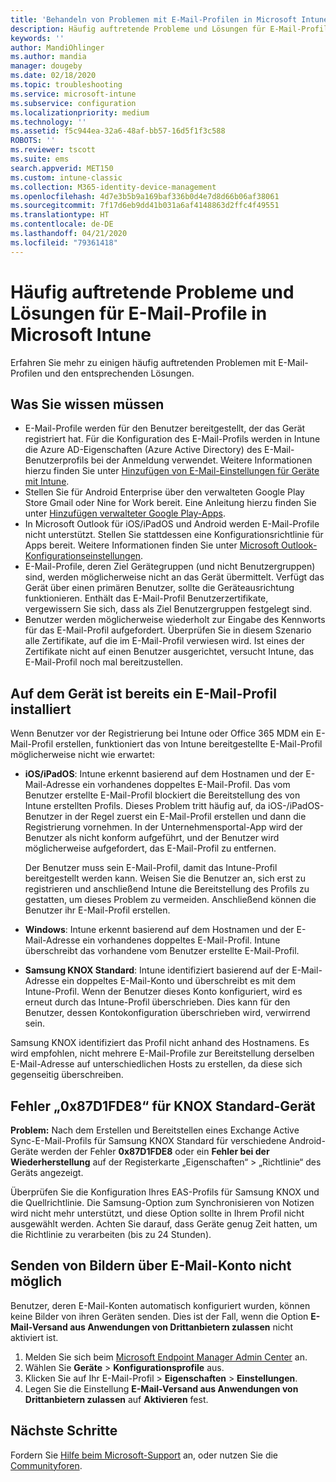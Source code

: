 ```yaml
---
title: 'Behandeln von Problemen mit E-Mail-Profilen in Microsoft Intune: Azure | Microsoft-Dokumentation'
description: Häufig auftretende Probleme und Lösungen für E-Mail-Profile in Microsoft Intune, darunter doppelte E-Mail-Profile und Fehler auf Android-Geräten mit Samsung KNOX Standard.
keywords: ''
author: MandiOhlinger
ms.author: mandia
manager: dougeby
ms.date: 02/18/2020
ms.topic: troubleshooting
ms.service: microsoft-intune
ms.subservice: configuration
ms.localizationpriority: medium
ms.technology: ''
ms.assetid: f5c944ea-32a6-48af-bb57-16d5f1f3c588
ROBOTS: ''
ms.reviewer: tscott
ms.suite: ems
search.appverid: MET150
ms.custom: intune-classic
ms.collection: M365-identity-device-management
ms.openlocfilehash: 4d7e3b5b9a169baf336b0d4e7d8d66b06af38061
ms.sourcegitcommit: 7f17d6eb9dd41b031a6af4148863d2ffc4f49551
ms.translationtype: HT
ms.contentlocale: de-DE
ms.lasthandoff: 04/21/2020
ms.locfileid: "79361418"
---
```

# <a name="common-issues-and-resolutions-with-email-profiles-in-microsoft-intune"></a>Häufig auftretende Probleme und Lösungen für E-Mail-Profile in Microsoft Intune

Erfahren Sie mehr zu einigen häufig auftretenden Problemen mit E-Mail-Profilen und den entsprechenden Lösungen.

## <a name="what-you-need-to-know"></a>Was Sie wissen müssen

- E-Mail-Profile werden für den Benutzer bereitgestellt, der das Gerät registriert hat. Für die Konfiguration des E-Mail-Profils werden in Intune die Azure AD-Eigenschaften (Azure Active Directory) des E-Mail-Benutzerprofils bei der Anmeldung verwendet. Weitere Informationen hierzu finden Sie unter [Hinzufügen von E-Mail-Einstellungen für Geräte mit Intune](email-settings-configure.md).
- Stellen Sie für Android Enterprise über den verwalteten Google Play Store Gmail oder Nine for Work bereit. Eine Anleitung hierzu finden Sie unter [Hinzufügen verwalteter Google Play-Apps](../apps/apps-add-android-for-work.md).
- In Microsoft Outlook für iOS/iPadOS und Android werden E-Mail-Profile nicht unterstützt. Stellen Sie stattdessen eine Konfigurationsrichtlinie für Apps bereit. Weitere Informationen finden Sie unter [Microsoft Outlook-Konfigurationseinstellungen](../apps/app-configuration-policies-outlook.md).
- E-Mail-Profile, deren Ziel Gerätegruppen (und nicht Benutzergruppen) sind, werden möglicherweise nicht an das Gerät übermittelt. Verfügt das Gerät über einen primären Benutzer, sollte die Geräteausrichtung funktionieren. Enthält das E-Mail-Profil Benutzerzertifikate, vergewissern Sie sich, dass als Ziel Benutzergruppen festgelegt sind.
- Benutzer werden möglicherweise wiederholt zur Eingabe des Kennworts für das E-Mail-Profil aufgefordert. Überprüfen Sie in diesem Szenario alle Zertifikate, auf die im E-Mail-Profil verwiesen wird. Ist eines der Zertifikate nicht auf einen Benutzer ausgerichtet, versucht Intune, das E-Mail-Profil noch mal bereitzustellen.

## <a name="device-already-has-an-email-profile-installed"></a>Auf dem Gerät ist bereits ein E-Mail-Profil installiert

Wenn Benutzer vor der Registrierung bei Intune oder Office 365 MDM ein E-Mail-Profil erstellen, funktioniert das von Intune bereitgestellte E-Mail-Profil möglicherweise nicht wie erwartet:

- **iOS/iPadOS**: Intune erkennt basierend auf dem Hostnamen und der E-Mail-Adresse ein vorhandenes doppeltes E-Mail-Profil. Das vom Benutzer erstellte E-Mail-Profil blockiert die Bereitstellung des von Intune erstellten Profils. Dieses Problem tritt häufig auf, da iOS-/iPadOS-Benutzer in der Regel zuerst ein E-Mail-Profil erstellen und dann die Registrierung vornehmen. In der Unternehmensportal-App wird der Benutzer als nicht konform aufgeführt, und der Benutzer wird möglicherweise aufgefordert, das E-Mail-Profil zu entfernen.

  Der Benutzer muss sein E-Mail-Profil, damit das Intune-Profil bereitgestellt werden kann. Weisen Sie die Benutzer an, sich erst zu registrieren und anschließend Intune die Bereitstellung des Profils zu gestatten, um dieses Problem zu vermeiden. Anschließend können die Benutzer ihr E-Mail-Profil erstellen.

- **Windows**: Intune erkennt basierend auf dem Hostnamen und der E-Mail-Adresse ein vorhandenes doppeltes E-Mail-Profil. Intune überschreibt das vorhandene vom Benutzer erstellte E-Mail-Profil.

- **Samsung KNOX Standard**: Intune identifiziert basierend auf der E-Mail-Adresse ein doppeltes E-Mail-Konto und überschreibt es mit dem Intune-Profil. Wenn der Benutzer dieses Konto konfiguriert, wird es erneut durch das Intune-Profil überschrieben. Dies kann für den Benutzer, dessen Kontokonfiguration überschrieben wird, verwirrend sein.

Samsung KNOX identifiziert das Profil nicht anhand des Hostnamens. Es wird empfohlen, nicht mehrere E-Mail-Profile zur Bereitstellung derselben E-Mail-Adresse auf unterschiedlichen Hosts zu erstellen, da diese sich gegenseitig überschreiben.

## <a name="error-0x87d1fde8-for-knox-standard-device"></a>Fehler „0x87D1FDE8“ für KNOX Standard-Gerät

**Problem:** Nach dem Erstellen und Bereitstellen eines Exchange Active Sync-E-Mail-Profils für Samsung KNOX Standard für verschiedene Android-Geräte werden der Fehler **0x87D1FDE8** oder ein **Fehler bei der Wiederherstellung** auf der Registerkarte „Eigenschaften“ > „Richtlinie“ des Geräts angezeigt.

Überprüfen Sie die Konfiguration Ihres EAS-Profils für Samsung KNOX und die Quellrichtlinie. Die Samsung-Option zum Synchronisieren von Notizen wird nicht mehr unterstützt, und diese Option sollte in Ihrem Profil nicht ausgewählt werden. Achten Sie darauf, dass Geräte genug Zeit hatten, um die Richtlinie zu verarbeiten (bis zu 24 Stunden).

## <a name="unable-to-send-images-from--email-account"></a>Senden von Bildern über E-Mail-Konto nicht möglich

Benutzer, deren E-Mail-Konten automatisch konfiguriert wurden, können keine Bilder von ihren Geräten senden. Dies ist der Fall, wenn die Option **E-Mail-Versand aus Anwendungen von Drittanbietern zulassen** nicht aktiviert ist.

1. Melden Sie sich beim [Microsoft Endpoint Manager Admin Center](https://go.microsoft.com/fwlink/?linkid=2109431) an.
2. Wählen Sie **Geräte** > **Konfigurationsprofile** aus.
3. Klicken Sie auf Ihr E-Mail-Profil > **Eigenschaften** > **Einstellungen**.
4. Legen Sie die Einstellung **E-Mail-Versand aus Anwendungen von Drittanbietern zulassen** auf **Aktivieren** fest.

## <a name="next-steps"></a>Nächste Schritte

Fordern Sie [Hilfe beim Microsoft-Support](../fundamentals/get-support.md) an, oder nutzen Sie die [Communityforen](https://social.technet.microsoft.com/Forums/en-US/home?category=microsoftintune).
